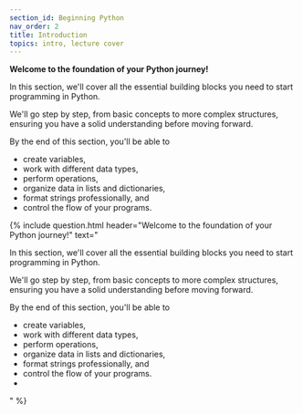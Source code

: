 ```yaml
---
section_id: Beginning Python
nav_order: 2
title: Introduction
topics: intro, lecture cover
---
```


**Welcome to the foundation of your Python journey!**

In this section, we'll cover all the essential building blocks you need to start programming in Python. 

We'll go step by step, from basic concepts to more complex structures, ensuring you have a solid understanding before moving forward.

By the end of this section, you'll be able to 
- create variables,
- work with different data types,
- perform operations,
- organize data in lists and dictionaries,
- format strings professionally, and
- control the flow of your programs.


{% include question.html header="Welcome to the foundation of your Python journey!" text="

In this section, we'll cover all the essential building blocks you need to start programming in Python. 

We'll go step by step, from basic concepts to more complex structures, ensuring you have a solid understanding before moving forward.

By the end of this section, you'll be able to 
- create variables,
- work with different data types,
- perform operations,
- organize data in lists and dictionaries,
- format strings professionally, and
- control the flow of your programs.
- 
" %}
